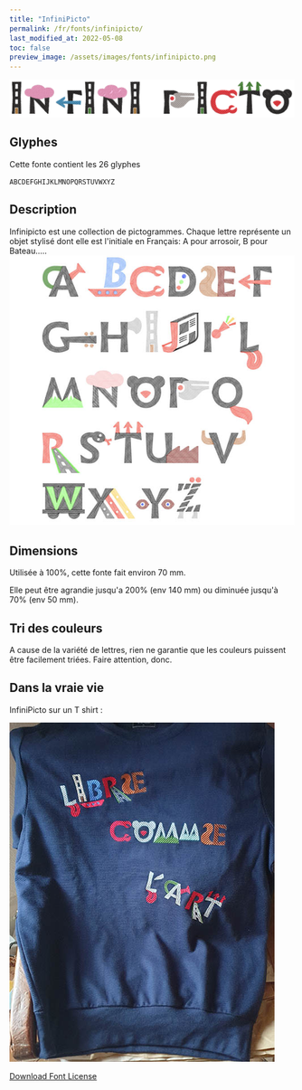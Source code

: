 ```yaml
---
title: "InfiniPicto"
permalink: /fr/fonts/infinipicto/
last_modified_at: 2022-05-08
toc: false
preview_image: /assets/images/fonts/infinipicto.png
---
```

![InfiniPicto](/assets/images/fonts/infinipicto.png)
## Glyphes

Cette fonte contient les 26 glyphes

	ABCDEFGHIJKLMNOPQRSTUVWXYZ

## Description
Infinipicto est une collection de pictogrammes. Chaque lettre représente un objet stylisé dont elle est l'initiale en Français: A pour arrosoir, B pour Bateau.....
![Sample ](/assets/images/fonts/infinipicto3.jpg)

## Dimensions


Utilisée à 100%, cette fonte fait environ 70 mm.

Elle peut être agrandie jusqu'a 200% (env 140 mm) ou diminuée jusqu'à 70% (env 50 mm).

## Tri des couleurs

A cause de la variété de lettres, rien ne garantie que les couleurs puissent être facilement triées. Faire attention, donc.

## Dans la vraie vie 

InfiniPicto sur un T shirt :

![T Shirt](/assets/images/fonts/infinipicto2.jpg)


[Download Font License](https://github.com/inkstitch/inkstitch/tree/main/fonts/infinipicto/LICENSE)
